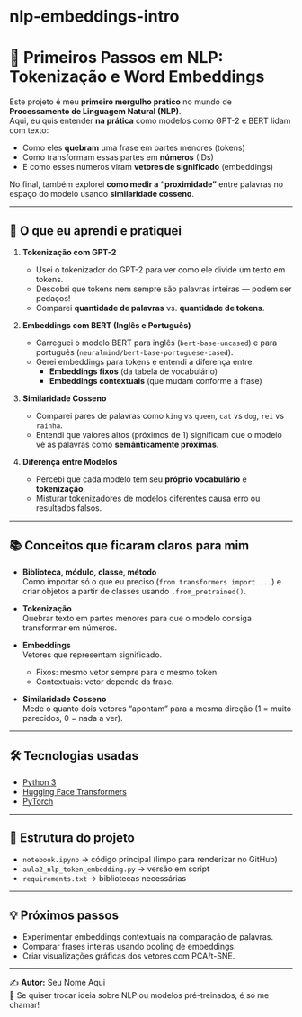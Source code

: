 # nlp-embeddings-intro

# 🧠 Primeiros Passos em NLP: Tokenização e Word Embeddings

Este projeto é meu **primeiro mergulho prático** no mundo de **Processamento de Linguagem Natural (NLP)**.  
Aqui, eu quis entender **na prática** como modelos como GPT-2 e BERT lidam com texto:  
- Como eles **quebram** uma frase em partes menores (tokens)
- Como transformam essas partes em **números** (IDs)
- E como esses números viram **vetores de significado** (embeddings)

No final, também explorei **como medir a “proximidade”** entre palavras no espaço do modelo usando **similaridade cosseno**.

---

## 🚀 O que eu aprendi e pratiquei

1. **Tokenização com GPT-2**
   - Usei o tokenizador do GPT-2 para ver como ele divide um texto em tokens.
   - Descobri que tokens nem sempre são palavras inteiras — podem ser pedaços!
   - Comparei **quantidade de palavras** vs. **quantidade de tokens**.

2. **Embeddings com BERT (Inglês e Português)**
   - Carreguei o modelo BERT para inglês (`bert-base-uncased`) e para português (`neuralmind/bert-base-portuguese-cased`).
   - Gerei embeddings para tokens e entendi a diferença entre:
     - **Embeddings fixos** (da tabela de vocabulário)
     - **Embeddings contextuais** (que mudam conforme a frase)

3. **Similaridade Cosseno**
   - Comparei pares de palavras como `king` vs `queen`, `cat` vs `dog`, `rei` vs `rainha`.
   - Entendi que valores altos (próximos de 1) significam que o modelo vê as palavras como **semânticamente próximas**.

4. **Diferença entre Modelos**
   - Percebi que cada modelo tem seu **próprio vocabulário** e **tokenização**.
   - Misturar tokenizadores de modelos diferentes causa erro ou resultados falsos.

---

## 📚 Conceitos que ficaram claros para mim

- **Biblioteca, módulo, classe, método**  
  Como importar só o que eu preciso (`from transformers import ...`) e criar objetos a partir de classes usando `.from_pretrained()`.

- **Tokenização**  
  Quebrar texto em partes menores para que o modelo consiga transformar em números.

- **Embeddings**  
  Vetores que representam significado.  
  - Fixos: mesmo vetor sempre para o mesmo token.
  - Contextuais: vetor depende da frase.

- **Similaridade Cosseno**  
  Mede o quanto dois vetores “apontam” para a mesma direção (1 = muito parecidos, 0 = nada a ver).

---

## 🛠 Tecnologias usadas
- [Python 3](https://www.python.org/)
- [Hugging Face Transformers](https://huggingface.co/docs/transformers/index)
- [PyTorch](https://pytorch.org/)

---

## 📂 Estrutura do projeto
- `notebook.ipynb` → código principal (limpo para renderizar no GitHub)
- `aula2_nlp_token_embedding.py` → versão em script
- `requirements.txt` → bibliotecas necessárias

---

## 💡 Próximos passos
- Experimentar embeddings contextuais na comparação de palavras.
- Comparar frases inteiras usando pooling de embeddings.
- Criar visualizações gráficas dos vetores com PCA/t-SNE.

---

✍️ **Autor:** Seu Nome Aqui  
💬 Se quiser trocar ideia sobre NLP ou modelos pré-treinados, é só me chamar!
